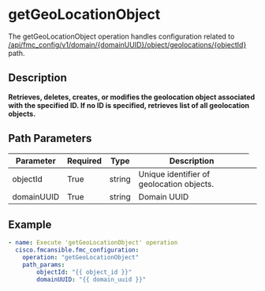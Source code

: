 # getGeoLocationObject

The getGeoLocationObject operation handles configuration related to [/api/fmc_config/v1/domain/{domainUUID}/object/geolocations/{objectId}](/paths//api/fmc_config/v1/domain/{domain_uuid}/object/geolocations/{object_id}.md) path.&nbsp;
## Description
**Retrieves, deletes, creates, or modifies the geolocation object associated with the specified ID. If no ID is specified, retrieves list of all geolocation objects.**

## Path Parameters
| Parameter | Required | Type | Description |
| --------- | -------- | ---- | ----------- |
| objectId | True | string <td colspan=3> Unique identifier of geolocation objects. |
| domainUUID | True | string <td colspan=3> Domain UUID |

## Example
```yaml
- name: Execute 'getGeoLocationObject' operation
  cisco.fmcansible.fmc_configuration:
    operation: "getGeoLocationObject"
    path_params:
        objectId: "{{ object_id }}"
        domainUUID: "{{ domain_uuid }}"

```